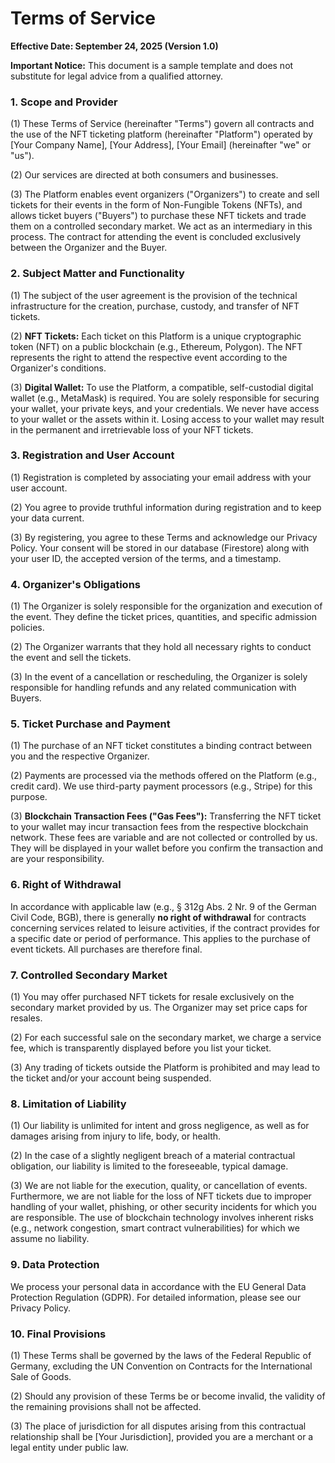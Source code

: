 # Terms of Service

**Effective Date: September 24, 2025 (Version 1.0)**

**Important Notice:** This document is a sample template and does not substitute for legal advice from a qualified attorney.

### 1. Scope and Provider

(1) These Terms of Service (hereinafter "Terms") govern all contracts and the use of the NFT ticketing platform (hereinafter "Platform") operated by [Your Company Name], [Your Address], [Your Email] (hereinafter "we" or "us").

(2) Our services are directed at both consumers and businesses.

(3) The Platform enables event organizers ("Organizers") to create and sell tickets for their events in the form of Non-Fungible Tokens (NFTs), and allows ticket buyers ("Buyers") to purchase these NFT tickets and trade them on a controlled secondary market. We act as an intermediary in this process. The contract for attending the event is concluded exclusively between the Organizer and the Buyer.

### 2. Subject Matter and Functionality

(1) The subject of the user agreement is the provision of the technical infrastructure for the creation, purchase, custody, and transfer of NFT tickets.

(2) **NFT Tickets:** Each ticket on this Platform is a unique cryptographic token (NFT) on a public blockchain (e.g., Ethereum, Polygon). The NFT represents the right to attend the respective event according to the Organizer's conditions.

(3) **Digital Wallet:** To use the Platform, a compatible, self-custodial digital wallet (e.g., MetaMask) is required. You are solely responsible for securing your wallet, your private keys, and your credentials. We never have access to your wallet or the assets within it. Losing access to your wallet may result in the permanent and irretrievable loss of your NFT tickets.

### 3. Registration and User Account

(1) Registration is completed by associating your email address with your user account.

(2) You agree to provide truthful information during registration and to keep your data current.

(3) By registering, you agree to these Terms and acknowledge our Privacy Policy. Your consent will be stored in our database (Firestore) along with your user ID, the accepted version of the terms, and a timestamp.

### 4. Organizer's Obligations

(1) The Organizer is solely responsible for the organization and execution of the event. They define the ticket prices, quantities, and specific admission policies.

(2) The Organizer warrants that they hold all necessary rights to conduct the event and sell the tickets.

(3) In the event of a cancellation or rescheduling, the Organizer is solely responsible for handling refunds and any related communication with Buyers.

### 5. Ticket Purchase and Payment

(1) The purchase of an NFT ticket constitutes a binding contract between you and the respective Organizer.

(2) Payments are processed via the methods offered on the Platform (e.g., credit card). We use third-party payment processors (e.g., Stripe) for this purpose.

(3) **Blockchain Transaction Fees ("Gas Fees"):** Transferring the NFT ticket to your wallet may incur transaction fees from the respective blockchain network. These fees are variable and are not collected or controlled by us. They will be displayed in your wallet before you confirm the transaction and are your responsibility.

### 6. Right of Withdrawal

In accordance with applicable law (e.g., § 312g Abs. 2 Nr. 9 of the German Civil Code, BGB), there is generally **no right of withdrawal** for contracts concerning services related to leisure activities, if the contract provides for a specific date or period of performance. This applies to the purchase of event tickets. All purchases are therefore final.

### 7. Controlled Secondary Market

(1) You may offer purchased NFT tickets for resale exclusively on the secondary market provided by us. The Organizer may set price caps for resales.

(2) For each successful sale on the secondary market, we charge a service fee, which is transparently displayed before you list your ticket.

(3) Any trading of tickets outside the Platform is prohibited and may lead to the ticket and/or your account being suspended.

### 8. Limitation of Liability

(1) Our liability is unlimited for intent and gross negligence, as well as for damages arising from injury to life, body, or health.

(2) In the case of a slightly negligent breach of a material contractual obligation, our liability is limited to the foreseeable, typical damage.

(3) We are not liable for the execution, quality, or cancellation of events. Furthermore, we are not liable for the loss of NFT tickets due to improper handling of your wallet, phishing, or other security incidents for which you are responsible. The use of blockchain technology involves inherent risks (e.g., network congestion, smart contract vulnerabilities) for which we assume no liability.

### 9. Data Protection

We process your personal data in accordance with the EU General Data Protection Regulation (GDPR). For detailed information, please see our Privacy Policy.

### 10. Final Provisions

(1) These Terms shall be governed by the laws of the Federal Republic of Germany, excluding the UN Convention on Contracts for the International Sale of Goods.

(2) Should any provision of these Terms be or become invalid, the validity of the remaining provisions shall not be affected.

(3) The place of jurisdiction for all disputes arising from this contractual relationship shall be [Your Jurisdiction], provided you are a merchant or a legal entity under public law.
